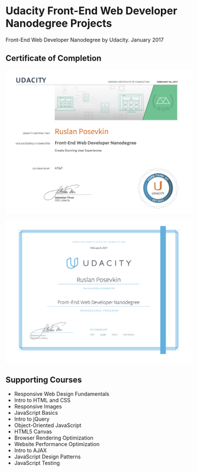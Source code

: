 # Udacity Front-End Web Developer Nanodegree Projects
Front-End Web Developer Nanodegree by Udacity. January 2017

## Certificate of Completion
![Certificate of Completion](https://github.com/rusposevkin/udacity-frontend/raw/master/img/certificate-1.png "Certificate of Completion")

![Certificate of Completion](https://github.com/rusposevkin/udacity-frontend/raw/master/img/certificate-2.png "Certificate of Completion")

## Supporting Courses
* Responsive Web Design Fundamentals
* Intro to HTML and CSS
* Responsive Images
* JavaScript Basics
* Intro to jQuery
* Object-Oriented JavaScript
* HTML5 Canvas
* Browser Rendering Optimization
* Website Performance Optimization
* Intro to AJAX
* JavaScript Design Patterns
* JavaScript Testing
